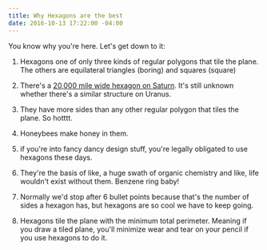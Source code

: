 ```yaml
---
title: Why Hexagons are the best
date: 2016-10-13 17:22:00 -04:00
---
```


You know why you're here. Let's get down to it:

1. Hexagons one of only three kinds of regular polygons that tile the plane. The others are equilateral triangles (boring) and squares (square)

2. There's a [20,000 mile wide hexagon on Saturn](http://www.dailymail.co.uk/sciencetech/article-3867924/What-happening-giant-hexagon-Saturn-s-north-pole-Mystery-Nasa-images-area-changed-blue-gold-just-four-years.html). It's still unknown whether there's a similar structure on Uranus. 

3. They have more sides than any other regular polygon that tiles the plane. So hotttt.

4. Honeybees make honey in them.

5. if you're into fancy dancy design stuff, you're legally obligated to use hexagons these days.

6. They're the basis of like, a huge swath of organic chemistry and like, life wouldn't exist without them. Benzene ring baby!

7. Normally we'd stop after 6 bullet points because that's the number of sides a hexagon has, but hexagons are so cool we have to keep going.

8. Hexagons tile the plane with the minimum total perimeter. Meaning if you draw a tiled plane, you'll minimize wear and tear on your pencil if you use hexagons to do it.